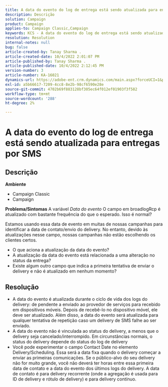 ```yaml
---
title: A data do evento do log de entrega está sendo atualizada para entregas por SMS
description: Descrição
solution: Campaign
product: Campaign
applies-to: Campaign Classic,Campaign
keywords: KCS - A data do evento do log de entrega está sendo atualizada para entregas por SMS.
resolution: Resolution
internal-notes: null
bug: false
article-created-by: Tanay Sharma .
article-created-date: 10/4/2022 2:01:07 PM
article-published-by: Tanay Sharma .
article-published-date: 10/4/2022 2:12:45 PM
version-number: 3
article-number: KA-16021
dynamics-url: https://adobe-ent.crm.dynamics.com/main.aspx?forceUCI=1&pagetype=entityrecord&etn=knowledgearticle&id=35c58ef9-ec43-ed11-bba2-0022480868ff
exl-id: a5b66617-7209-4cc8-8e2b-98cf6590e28e
source-git-commit: 4702b69f883128bf305ec64f012ef01903f3f582
workflow-type: tm+mt
source-wordcount: '288'
ht-degree: 2%

---
```


# A data do evento do log de entrega está sendo atualizada para entregas por SMS

## Descrição

<b>Ambiente</b>
- Campaign Classic
- Campaign

<b>Problema/Sintomas</b>
A variável *Data do evento* O campo em broadlogRcp é atualizado com bastante frequência do que o esperado. Isso é normal?

Estamos usando essa data de evento em muitas de nossas campanhas para identificar a data de contato/envio do delivery. No entanto, devido às atualizações nesse campo, nossas campanhas não estão escolhendo os clientes certos.

- O que aciona a atualização da data do evento?
- A atualização da data do evento está relacionada a uma alteração no status da entrega?
- Existe algum outro campo que indica a primeira tentativa de enviar o delivery e não é atualizado em nenhum momento?





## Resolução


- A data do evento é atualizada durante o ciclo de vida dos logs do delivery: de pendente a enviado ao provedor de serviços para recebido em dispositivos móveis. Depois de recebê-lo no dispositivo móvel, ele deve ser atualizado. Além disso, a data do evento será atualizada para qualquer tentativa de repetição caso um delivery de SMS falhe ao ser enviado.
- A data do evento não é vinculada ao status do delivery, a menos que o delivery seja cancelado/interrompido. Em circunstâncias normais, o status do delivery depende do status do log de delivery
- Você pode experimentar o campo Contact Date no elemento Delivery/Scheduling. Essa será a data fixa quando o delivery começar a enviar as primeiras comunicações. Se o público-alvo do seu delivery não for muito grande, você não deverá ter horas entre essa primeira data de contato e a data do evento dos últimos logs do delivery. A data de contato é para delivery recorrente (onde a agregação é usada para ID de delivery e rótulo de delivery) e para delivery contínuo.
